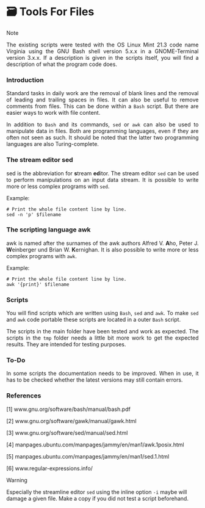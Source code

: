 # :card_file_box: Tools For Files

> [!NOTE]
> <p align="justify">The existing scripts were tested with the OS Linux Mint 21.3 code name Virginia using the GNU Bash shell version 5.x.x in a GNOME-Terminal version 3.x.x. If a description is given in the scripts itself, you will find a description of what the program code does.</p> 

### Introduction

<p align="justify">Standard tasks in daily work are the removal of blank lines and the removal of leading and trailing spaces in files. It can also be useful to remove comments from files. This can be done within a <code>Bash</code> script. But there are easier ways to work with file content.</p>

<p align="justify">In addition to <code>Bash</code> and its commands, <code>sed</code> or <code>awk</code> can also be used to manipulate data in files. Both are programming languages, even if they are often not seen as such. It should be noted that the latter two programming languages are also  Turing-complete.</p>

### The stream editor sed

<p align="justify">sed is the abbreviation for <b>s</b>tream <b>ed</b>itor. The stream editor <code>sed</code> can be used to perform manipulations on an input data stream. It is possible to write more or less complex programs with <code>sed</code>.</p>

Example:

    # Print the whole file content line by line.
    sed -n 'p' $filename

### The scripting language awk

<p align="justify">awk is named after the surnames of the awk authors Alfred V. <b>A</b>ho, Peter J. <b>W</b>einberger und Brian W. <b>K</b>ernighan. It is also possible to write more or less complex programs with <code>awk</code>.</p>

Example:

    # Print the whole file content line by line.
    awk '{print}' $filename

### Scripts

<p align="justify">You will find scripts which are written using <code>Bash</code>, <code>sed</code> and <code>awk</code>. To make <code>sed</code> and <code>awk</code> code portable these scripts are located in a outer <code>Bash</code> script.</p>

<p align="justify">The scripts in the main folder have been tested and work as expected. The scripts in the <code>tmp</code> folder needs a little bit more work to get the expected results. They are intended for testing purposes.</p>

### To-Do

<p align="justify">In some scripts the documentation needs to be improved. When in use, it has to be checked whether the latest versions may still contain errors.</p>

### References

[1] www&#8203;.gnu.org/software/bash/manual/bash.pdf

[2] www&#8203;.gnu.org/software/gawk/manual/gawk.html

[3] www&#8203;.gnu.org/software/sed/manual/sed.html

[4] manpages.ubuntu.com/manpages/jammy/en/man1/awk.1posix.html

[5] manpages.ubuntu.com/manpages/jammy/en/man1/sed.1.html

[6] www&#8203;.regular-expressions.info/

> [!WARNING]
> Especially the streamline editor <code>sed</code> using the inline option <code>-i</code> maybe will damage a given file. Make a copy if you did not test a script beforehand.






